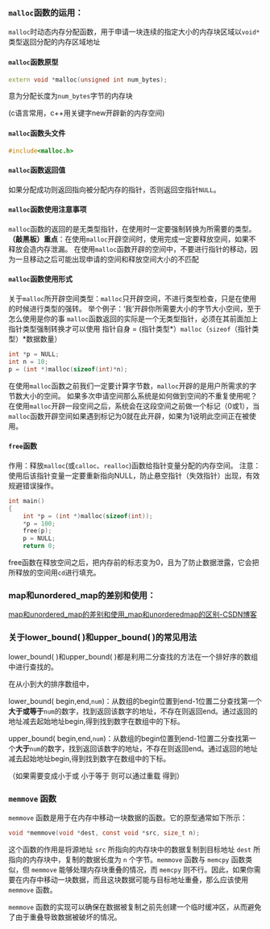 ### `malloc`函数的运用：

`malloc`时动态内存分配函数，用于申请一块连续的指定大小的内存块区域以`void*`类型返回分配的内存区域地址

#### `malloc`函数原型

```c++
extern void *malloc(unsigned int num_bytes);
```

意为分配长度为`num_bytes`字节的内存块

(c语言常用，c++用关键字new开辟新的内存空间)


#### `malloc`函数头文件

```c
#include<malloc.h>
```

#### `malloc`函数返回值

如果分配成功则返回指向被分配内存的指针，否则返回空指针`NULL`。

#### `malloc`函数使用注意事项

`malloc`函数的返回的是无类型指针，在使用时一定要强制转换为所需要的类型。
**（敲黑板）重点**：在使用`malloc`开辟空间时，使用完成一定要释放空间，如果不释放会造内存泄漏。
在使用`malloc`函数开辟的空间中，不要进行指针的移动，因为一旦移动之后可能出现申请的空间和释放空间大小的不匹配

#### `malloc`函数使用形式

关于`malloc`所开辟空间类型：`malloc`只开辟空间，不进行类型检查，只是在使用的时候进行类型的强转。
举个例子：‘我’开辟你所需要大小的字节大小空间，至于怎么使用是你的事
`malloc`函数返回的实际是一个无类型指针，必须在其前面加上指针类型强制转换才可以使用
指针自身 = (指针类型*）`malloc`（`sizeof`（指针类型）*数据数量）

```c++
int *p = NULL;
int n = 10;
p = (int *)malloc(sizeof(int)*n);
```

在使用`malloc`函数之前我们一定要计算字节数，`malloc`开辟的是用户所需求的字节数大小的空间。
如果多次申请空间那么系统是如何做到空间的不重复使用呢？
在使用`malloc`开辟一段空间之后，系统会在这段空间之前做一个标记（0或1），当`malloc`函数开辟空间如果遇到标记为0就在此开辟，如果为1说明此空间正在被使用。

#### `free`函数

作用：释放`malloc`(或`calloc`、`realloc`)函数给指针变量分配的内存空间。
注意：使用后该指针变量一定要重新指向NULL，防止悬空指针（失效指针）出现，有效规避错误操作。

```c++
int main()
{
	int *p = (int *)malloc(sizeof(int));
	*p = 100;
	free(p);
	p = NULL;
	return 0;
```


free函数在释放空间之后，把内存前的标志变为0，且为了防止数据泄露，它会把所释放的空间用`cd`进行填充。



### map和unordered_map的差别和使用：

[map和unordered_map的差别和使用_map和unorderedmap的区别-CSDN博客](https://blog.csdn.net/BillCYJ/article/details/78985895)



### 关于lower_bound( )和upper_bound( )的常见用法

lower_bound( )和upper_bound( )都是利用二分查找的方法在一个排好序的数组中进行查找的。

在从小到大的排序数组中，

lower_bound( begin,end,`num`)：从数组的begin位置到end-1位置二分查找第一个**大于或等于**`num`的数字，找到返回该数字的地址，不存在则返回end。通过返回的地址减去起始地址begin,得到找到数字在数组中的下标。

upper_bound( begin,end,`num`)：从数组的begin位置到end-1位置二分查找第一个**大于**`num`的数字，找到返回该数字的地址，不存在则返回end。通过返回的地址减去起始地址begin,得到找到数字在数组中的下标。

（如果需要变成小于或 小于等于	则可以通过重载	得到）



### `memmove` 函数

`memmove` 函数是用于在内存中移动一块数据的函数。它的原型通常如下所示：

```c
void *memmove(void *dest, const void *src, size_t n);
```

这个函数的作用是将源地址 `src` 所指向的内存块中的数据复制到目标地址 `dest` 所指向的内存块中，复制的数据长度为 `n` 个字节。`memmove` 函数与 `memcpy` 函数类似，但 `memmove` 能够处理内存块重叠的情况，而 `memcpy` 则不行。因此，如果你需要在内存中移动一块数据，而且这块数据可能与目标地址重叠，那么应该使用 `memmove` 函数。

`memmove` 函数的实现可以确保在数据被复制之前先创建一个临时缓冲区，从而避免了由于重叠导致数据被破坏的情况。





